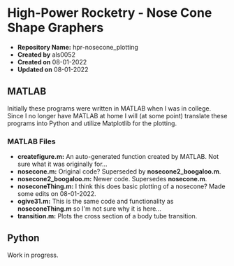 # High-Power Rocketry - Nose Cone Shape Graphers

* **Repository Name:** hpr-nosecone_plotting
* **Created by** als0052
* **Created on** 08-01-2022
* **Updated on** 08-01-2022


## MATLAB
Initially these programs were written in MATLAB when I was in college. Since I no longer have MATLAB at home I will (at some point) translate these programs into Python and utilize Matplotlib for the plotting.

### MATLAB Files
* **createfigure.m:** An auto-generated function created by MATLAB. Not sure what it was originally for...
* **nosecone.m:** Original code? Superseded by **nosecone2_boogaloo.m**.
* **nosecone2_boogaloo.m:** Newer code. Supersedes **nosecone.m**.
* **noseconeThing.m:** I think this does basic plotting of a nosecone? Made some edits on 08-01-2022.
* **ogive31.m:** This is the same code and functionality as **noseconeThing.m** so I'm not sure why it is here...
* **transition.m:** Plots the cross section of a body tube transition. 

## Python
Work in progress.





